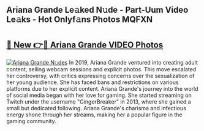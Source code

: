 ## Ariana Grande Le𝚊ked N𝚞de - Part-Uum Video Le𝚊ks - Hot Onlyf𝚊ns Photos MQFXN

# <h2><a href="http://ac30850.deff.icu/?id=Ariana+Grande">🔗 New 👉🔴 Ariana Grande VIDEO Photos</a></h2>

[![Ariana Grande N𝚞des](https://i.imgur.com/rIISA9y.gif)](http://ac30850.deff.icu/?id=Ariana+Grande)
In 2019, Ariana Grande ventured into creating adult content, selling webcam sessions and explicit photos. This move escalated her controversy, with critics expressing concerns over the sexualization of her young audience. She has faced bans and restrictions on various platforms due to her explicit content. Ariana Grande's journey into the world of social media began with her love for gaming. She started streaming on Twitch under the username "GingerBreaker" in 2013, where she gained a small but dedicated following. Ariana Grande's charisma and infectious energy shone through her streams, making her a popular figure in the gaming community.
